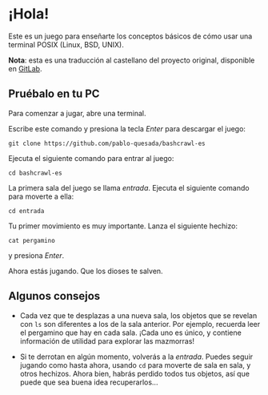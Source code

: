 # ¡Hola!

Este es un juego para enseñarte los conceptos básicos de cómo usar una
terminal POSIX (Linux, BSD, UNIX).

**Nota**: esta es una traducción al castellano del proyecto original,
disponible en [GitLab](https://gitlab.com/slackermedia/bashcrawl).


## Pruébalo en tu PC

Para comenzar a jugar, abre una terminal.

Escribe este comando y presiona la tecla _Enter_ para descargar el juego:

```
git clone https://github.com/pablo-quesada/bashcrawl-es
```

Ejecuta el siguiente comando para entrar al juego:

```
cd bashcrawl-es
```

La primera sala del juego se llama _entrada_. Ejecuta el siguiente comando
para moverte a ella:

```
cd entrada
```

Tu primer movimiento es muy importante. Lanza el siguiente hechizo:

```
cat pergamino
```

y presiona _Enter_.

Ahora estás jugando.
Que los dioses te salven.


## Algunos consejos

- Cada vez que te desplazas a una nueva sala, los objetos que se revelan con
  `ls` son diferentes a los de la sala anterior. Por ejemplo, recuerda leer
  el pergamino que hay en cada sala. ¡Cada uno es único, y contiene
  información de utilidad para explorar las mazmorras!

- Si te derrotan en algún momento, volverás a la _entrada_. Puedes seguir
  jugando como hasta ahora, usando `cd` para moverte de sala en sala, y otros
  hechizos. Ahora bien, habrás perdido todos tus objetos, así que puede que
  sea buena idea recuperarlos...
